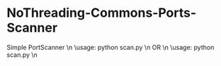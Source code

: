 # NoThreading-Commons-Ports-Scanner
Simple PortScanner
\n
\usage: python scan.py
\n
OR
\n
\usage: python scan.py <host>
\n
